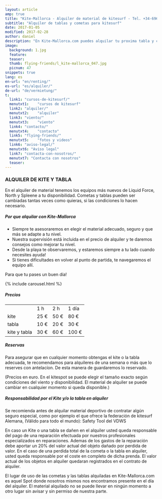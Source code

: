 ```yaml
---
layout: article
amp: true
title: "Kite-Mallorca - Alquiler de material de kitesurf - Tel. +34-696-264729"
subtitle: "Alquiler de tablas y cometas para kitesurf"
date: 2017-01-05
modified: 2017-02-28
author: daniel
description: "En Kite-Mallorca.com puedes alquilar tu proxima tabla y cometa de kitesurf. Con material de North, Liquid Force, Mutiny, Spleene y All Ride te sentiras muy bien y seguro al practicar este deporte."
image:
  background: 1.jpg
  feature:
  teaser:
  thumb: flying-friends/l_kite-mallorca_047.jpg
  picnum: 47
snippets: true
lang: es
en-url: "en/renting/"
es-url: "es/alquiler/"
de-url: "de/vermietung/"
t:
  link1: "cursos-de-kitesurf/"
  menutxt1:    "cursos de kitesurf"
  link2: "alquiler/"
  menutxt2:    "alquiler"
  link3: "viento/"
  menutxt3:    "viento"
  link4: "contacto/"
  menutxt4:    "contacto"
  link5: "flying-friends/"
  menutxt5:    "fotos y videos"
  link6: "aviso-legal/"
  menutxt6: "Aviso legal"
  link7: "contacta-con-nosotros/"
  menutxt7: "Contacta con nosotros"
  teaser:
---
```


### ALQUILER DE KITE Y TABLA

En el alquiler de material tenemos los equipos más nuevos de Liquid Force, North y Spleene a tu disponibilidad. Cometas y tablas pueden ser cambiadas tantas veces como quieras, si las condiciones lo hacen necesario.

##### Por que alquilar con Kite-Mallorca

- Siempre te asesoraremos en elegir el material adecuado, seguro y que más se adapte a tu nivel.
- Nuestra supervisión está incluida en el precio de alquiler y te daremos consejos como mejorar tu nivel.
- Desde la playa te observaremos, y estaremos siempre a tu lado cuando necesites ayuda!
- Si tienes dificultades en volver al punto de partida, te navegaremos el equipo allí.

Para que tu pases un buen día!

{% include carousel.html %}

##### Precios
<table>
  <tr>
    <td></td>
    <td>1 h</td>
    <td>2 h</td>
    <td>1 día</td>
  </tr>
  <tr>
    <td>kite</td>
    <td>25 €</td>
    <td>50 €</td>
    <td>80 €</td>
  </tr>
  <tr>
    <td>tabla</td>
    <td>10 €</td>
    <td>20 €</td>
    <td>30 €</td>
  </tr>
  <tr>
    <td>kite y tabla</td>
    <td>30 €</td>
    <td>60 €</td>
    <td>100 €</td>
  </tr>
</table>

##### Reservas

Para asegurar que en cualquier momento obtengas el kite o la tabla adecuada, te recomendamos para alquileres de una semana o más que lo reserves con antelacíon. De esta manera de guardaremos lo reservado.

(Precios en euro. En el kitespot se puede elegir el tamaño exacto según condiciones del viento y disponibilidad. El material de alquiler se puede cambiar en cualquier momento si queda disponible.)

##### Responsabilidad por el Kite y/o la tabla en alquiler

Se recomienda antes de alquilar material deportivo de contratar algún seguro especial, como por ejemplo el que ofrece la federación de kitesurf Alemana, (Válido para todo el mundo): Safety Tool del VDWS

En caso un Kite o una tabla se dañen en el alquiler usted queda responsable del pago de una reparación efectuada por nuestros profesionales especializados en reparaciones. Ademas de los gastos de la reparación debe aportar un 20% del valor actual del objeto dañado por perdida de valor. En el caso de una perdida total de la cometa o la tabla en alquiler, usted queda responsable por el coste en completo de dicha prenda. El valor actual de los objetos en alquiler quedaran registrados en el contrato de alquiler.

El lugar de uso de las cometas y las tablas alquiladas en Kite-Mallorca.com es aquel Spot donde nosotros mismos nos encontramos presente en el día del alquiler. El material alquilado no se puede llevar en ningún momento a otro lugar sin avisar y sin permiso de nuestra parte.
